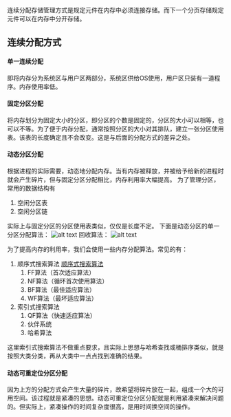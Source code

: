 连续分配存储管理方式是规定元件在内存中必须连接存储。而下一个分页存储规定元件可以在内存中分开存储。
## 连续分配方式
#### 单一连续分配
即将内存分为系统区与用户区两部分，系统区供给OS使用，用户区只装有一道程序。内存使用率低。
#### 固定分区分配
将内存划分为固定大小的分区，即分区的个数是固定的，分区的大小可以相等，也可以不等。为了便于内存分配，通常按照分区的大小对其排队，建立一张分区使用表。该表的长度确定且不会改变。这是与后面的分配方式的差异之处。
#### 动态分区分配
根据进程的实际需要，动态地分配内存。当有内存被释放，并被给予给新的进程时就会产生碎片，但与固定分区分配相比，内存利用率大幅提高。
为了管理分区，常用的数据结构有
1. 空闲分区表
2. 空闲分区链

实际上与固定分区的分区使用表类似，仅仅是长度不定。
下面是动态分区的单一分区分配算法：
![alt text](https://pic4.zhimg.com/v2-403b92ec7964a61abfb3a6ec42478b37_1440w.jpg)
回收算法：
![alt text](https://pic2.zhimg.com/v2-d7ae1fba3e89582282527c644fc0dad1_1440w.jpg)

为了提高内存的利用率，我们会使用一些内存分配算法。常见的有：
1. 顺序式搜索算法
[顺序式搜索算法](https://blog.csdn.net/weixin_43886592/article/details/107581653)
    1. FF算法（首次适应算法）
    2. NF算法（循环首次使用算法）
    3. BF算法（最佳适应算法）
    4. WF算法（最坏适应算法）
2. 索引式搜索算法
    1. QF算法（快速适应算法）
    2. 伙伴系统
    3. 哈希算法

这里索引式搜索算法不做重点要求，且实际上思想与哈希查找或桶排序类似，就是按照大类分类，再从大类中一点点找到准确的结果。

#### 动态可重定位分区分配
因为上方的分配方式会产生大量的碎片，故希望将碎片放在一起，组成一个大的可用空间。该过程就是紧凑的思想。动态可重定位分区分配就是利用紧凑来解决问题的。但实际上，紧凑操作的时间复杂度很高，是用时间换空间的操作。